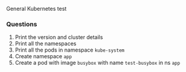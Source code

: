 General Kubernetes test

### Questions
1. Print the version and cluster details
2. Print all the namespaces
3. Print all the pods in namespace `kube-system`
4. Create namespace `app`
5. Create a pod with image `busybox` with name `test-busybox` in ns `app`